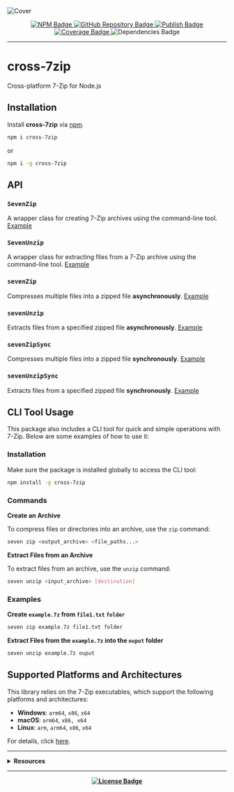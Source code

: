 <img src="https://repository-images.githubusercontent.com/919105664/7efca389-6d8f-412f-853e-afffe36d42a8" alt="Cover" />

<p align="center">
  <a href="https://npmjs.com/package/cross-7zip/" target="_blank" alt="NPM">
    <img src="https://img.shields.io/npm/v/cross-7zip.svg" alt="NPM Badge" />
  </a>

  <a href="https://github.com/rdarida/cross-7zip" target="_blank" alt="GitHub Repository">
    <img src="https://img.shields.io/badge/-repository-222222?style=flat&logo=github" alt="GitHub Repository Badge" />
  </a>

  <a href="https://github.com/rdarida/cross-7zip/actions/workflows/publish.yml" target="_blank" alt="GitHub Actions">
    <img src="https://github.com/rdarida/cross-7zip/actions/workflows/publish.yml/badge.svg" alt="Publish Badge" />
  </a>

  <a href="https://sonarcloud.io/dashboard?id=rdarida_cross-7zip" target="_blank" alt="SonarCloud">
    <img src="https://sonarcloud.io/api/project_badges/measure?project=rdarida_cross-7zip&metric=coverage" alt="Coverage Badge" />
  </a>

  <img src="https://img.shields.io/librariesio/release/npm/cross-7zip" alt="Dependencies Badge" />
</p>
<hr>

# cross-7zip
Cross-platform 7-Zip for Node.js

## Installation

Install **cross-7zip** via [npm](https://www.npmjs.com/package/cross-7zip).

```sh
npm i cross-7zip
```

or

```sh
npm i -g cross-7zip
```

## API

### `SevenZip`
A wrapper class for creating 7-Zip archives using the command-line tool.
[Example](https://rdarida.github.io/cross-7zip/classes/SevenZip.html#example)

### `SevenUnzip`
A wrapper class for extracting files from a 7-Zip archive using the command-line tool.
[Example](https://rdarida.github.io/cross-7zip/classes/SevenUnzip.html#example)

### `sevenZip`
Compresses multiple files into a zipped file **asynchronously**.
[Example](https://rdarida.github.io/cross-7zip/functions/sevenZip.html#example)

### `sevenUnzip`
Extracts files from a specified zipped file **asynchronously**.
[Example](https://rdarida.github.io/cross-7zip/functions/sevenUnzip.html#example)

### `sevenZipSync`
Compresses multiple files into a zipped file **synchronously**.
[Example](https://rdarida.github.io/cross-7zip/functions/sevenZipSync.html#example)

### `sevenUnzipSync`
Extracts files from a specified zipped file **synchronously**.
[Example](https://rdarida.github.io/cross-7zip/functions/sevenUnzipSync.html#example)

## CLI Tool Usage

This package also includes a CLI tool for quick and simple operations with 7-Zip.
Below are some examples of how to use it:

### Installation

Make sure the package is installed globally to access the CLI tool:

```bash
npm install -g cross-7zip
```

### Commands

**Create an Archive**

To compress files or directories into an archive, use the `zip` command:

```bash
seven zip <output_archive> <file_paths...>
```

**Extract Files from an Archive**

To extract files from an archive, use the `unzip` command:

```bash
seven unzip <input_archive> [destination]
```

### Examples

**Create `example.7z` from `file1.txt` `folder`**

```bash
seven zip example.7z file1.txt folder
```

**Extract Files from the `example.7z` into the `ouput` folder**

```bash
seven unzip example.7z ouput
```

## Supported Platforms and Architectures

This library relies on the 7-Zip executables, which support the following
platforms and architectures:

- **Windows**: `arm64`, `x86`, `x64`
- **macOS**: `arm64`, `x86, x64`
- **Linux**: `arm`, `arm64`, `x86`, `x64`

For details, click [here](https://github.com/rdarida/cross-7zip/blob/main/7zip/README.md).

<hr>

<details>
  <summary>
    <strong>Resources<strong>
  </summary>

- [Documentation](https://rdarida.github.io/cross-7zip/)
- [7-Zip](https://www.7-zip.org/)
- [execFileSync](https://nodejs.org/api/child_process.html#child_process_child_process_execfilesync_file_args_options)
- **Windows**
  * [Compress-Archive](https://learn.microsoft.com/en-us/powershell/module/microsoft.powershell.archive/compress-archive?view=powershell-7.4&viewFallbackFrom=powershell-7.1)
  * [Expand-Archive](https://learn.microsoft.com/en-us/powershell/module/microsoft.powershell.archive/expand-archive?view=powershell-7.4&viewFallbackFrom=powershell-7.1)
- **Unix**
  * [zip](https://linux.die.net/man/1/zip)
  * [unzip](https://linux.die.net/man/1/unzip)
</details>
<hr>

<p align="center">
  <a href="LICENSE" target="_blank" alt="License">
    <img src="https://img.shields.io/badge/license-MIT-green" alt="License Badge" />
  </a>
</p>

